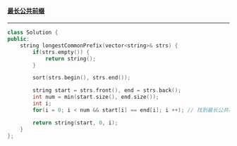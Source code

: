 #### <a href="https://leetcode.cn/problems/longest-common-prefix/submissions/">最长公共前缀</a>

--------------

```c++
class Solution {
public:
    string longestCommonPrefix(vector<string>& strs) {
        if(strs.empty()) {
            return string();
        }

        sort(strs.begin(), strs.end());

        string start = strs.front(), end = strs.back();
        int num = min(start.size(), end.size());
        int i;
        for(i = 0; i < num && start[i] == end[i]; i ++); // 找到最长公共前缀的位置

        return string(start, 0, i);
    }
};
```

